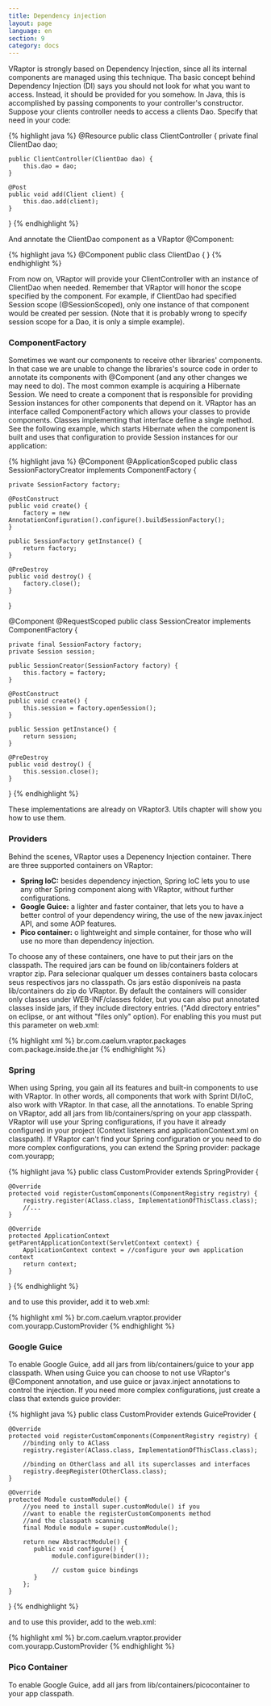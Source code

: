 ```yaml
---
title: Dependency injection
layout: page
language: en
section: 9
category: docs
---
```


VRaptor is strongly based on Dependency Injection, since all its internal components are managed using this technique.
Tha basic concept behind Dependency Injection (DI) says you should not look for what you want to access. Instead, it should be provided for you somehow.
In Java, this is accomplished by passing components to your controller's constructor. Suppose your clients controller needs to access a clients Dao. Specify that need in your code:

{% highlight java %}
@Resource
public class ClientController {
    private final ClientDao dao;
    
    public ClientController(ClientDao dao) {
        this.dao = dao;
    }

    @Post
    public void add(Client client) {
        this.dao.add(client);
    }
}
{% endhighlight %}

And annotate the ClientDao component as a VRaptor @Component:

{% highlight java %}
@Component
public class ClientDao {
}
{% endhighlight %}

From now on, VRaptor will provide your ClientController with an instance of ClientDao when needed. Remember that VRaptor will honor the scope specified by the component. For example, if ClientDao had specified Session scope (@SessionScoped), only one instance of that component would be created per session. (Note that it is probably wrong to specify session scope for a Dao, it is only a simple example).

<h3>ComponentFactory</h3>

Sometimes we want our components to receive other libraries' components. In that case we are unable to change the libraries's source code in order to annotate its components with @Component (and any other changes we may need to do).
The most common example is acquiring a Hibernate Session. We need to create a component that is responsible for providing Session instances for other components that depend on it.
VRaptor has an interface called ComponentFactory which allows your classes to provide components.
Classes implementing that interface define a single method. See the following example, which starts Hibernate when the component is built and uses that configuration to provide Session instances for our application:

{% highlight java %}
@Component
@ApplicationScoped
public class SessionFactoryCreator implements ComponentFactory<SessionFactory> {

    private SessionFactory factory;
    
    @PostConstruct
    public void create() {
        factory = new AnnotationConfiguration().configure().buildSessionFactory();
    }
    
    public SessionFactory getInstance() {
        return factory;
    }
    
    @PreDestroy
    public void destroy() {
        factory.close();
    }
}

@Component
@RequestScoped
public class SessionCreator implements ComponentFactory<Session> {

    private final SessionFactory factory;
    private Session session;

    public SessionCreator(SessionFactory factory) {
        this.factory = factory;
    }

    @PostConstruct
    public void create() {
        this.session = factory.openSession();
    }

    public Session getInstance() {
        return session;
    }

    @PreDestroy
    public void destroy() {
        this.session.close();
    }
}
{% endhighlight %}

These implementations are already on VRaptor3. Utils chapter will show you how to use them.

<h3>Providers</h3>

Behind the scenes, VRaptor uses a Depenency Injection container. There are three supported containers on VRaptor:

<ul>
<li><strong>Spring IoC:</strong> besides dependency injection, Spring IoC lets you to use any other Spring component along with VRaptor, without further configurations.</li>

<li><strong>Google Guice:</strong> a lighter and faster container, that lets you to have a better control of your dependency wiring, the use of the new javax.inject API, and some AOP features.</li>

<li><strong>Pico container:</strong> o lightweight and simple container, for those who will use no more than dependency injection.</li>
</ul>

To choose any of these containers, one have to put their jars on the classpath. The required jars can be found on lib/containers folders at vraptor zip. Para selecionar qualquer um desses containers basta colocars seus respectivos jars no classpath. Os jars estão disponíveis na pasta lib/containers do zip do VRaptor.
By default the containers will consider only classes under WEB-INF/classes folder, but you can also put annotated classes inside jars, if they include directory entries. ("Add directory entries" on eclipse, or ant without "files only" option). For enabling this you must put this parameter on web.xml:

{% highlight xml %}
<context-param>
    <param-name>br.com.caelum.vraptor.packages</param-name>
    <param-value>com.package.inside.the.jar</param-value>
</context-param>
{% endhighlight %}

<h3>Spring</h3>

When using Spring, you gain all its features and built-in components to use with VRaptor. In other words, all components that work with Sprint DI/IoC, also work with VRaptor. In that case, all the annotations.
To enable Spring on VRaptor, add all jars from lib/containers/spring on your app classpath.
VRaptor will use your Spring configurations, if you have it already configured in your project (Context listeners and applicationContext.xml on classpath). If VRaptor can't find your Spring configuration or you need to do more complex configurations, you can extend the Spring provider:
package com.yourapp;

{% highlight java %}
public class CustomProvider extends SpringProvider {

    @Override
    protected void registerCustomComponents(ComponentRegistry registry) {
        registry.register(AClass.class, ImplementationOfThisClass.class);
        //...
    }

    @Override
    protected ApplicationContext getParentApplicationContext(ServletContext context) {
        ApplicationContext context = //configure your own application context
        return context;
    }
}
{% endhighlight %}

and to use this provider, add it to web.xml:

{% highlight xml %}
<context-param>
    <param-name>br.com.caelum.vraptor.provider</param-name>
    <param-value>com.yourapp.CustomProvider</param-value>
</context-param>
{% endhighlight %}

<h3>Google Guice</h3>

To enable Google Guice, add all jars from lib/containers/guice to your app classpath.
When using Guice you can choose to not use VRaptor's @Component annotation, and use guice or javax.inject annotations to control the injection.
If you need more complex configurations, just create a class that extends guice provider:

{% highlight java %}
public class CustomProvider extends GuiceProvider {

    @Override
    protected void registerCustomComponents(ComponentRegistry registry) {
        //binding only to AClass
        registry.register(AClass.class, ImplementationOfThisClass.class); 

        //binding on OtherClass and all its superclasses and interfaces
        registry.deepRegister(OtherClass.class); 
    }
    
    @Override
    protected Module customModule() {
        //you need to install super.customModule() if you
        //want to enable the registerCustomComponents method
        //and the classpath scanning
        final Module module = super.customModule(); 
        
        return new AbstractModule() {
           public void configure() {
                module.configure(binder());
                
                // custom guice bindings
           }
        };
    }
}
{% endhighlight %}

and to use this provider, add to the web.xml:

{% highlight xml %}
<context-param>
    <param-name>br.com.caelum.vraptor.provider</param-name>
    <param-value>com.yourapp.CustomProvider</param-value>
</context-param>
{% endhighlight %}

<h3>Pico Container</h3>

To enable Google Guice, add all jars from lib/containers/picocontainer to your app classpath.
